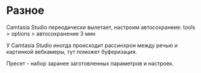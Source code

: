 # Разное

Camtasia Studio переодически вылетает, настроим автосохранеие: tools > options > автосохранение 3 мин

У Camtasia Studio иногда проиcходит рассинхрон между речью и картинкой вебкамеры, тут поможет буферизация.

Пресет - набор заранее заготовленных параметров и настроек.

